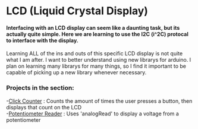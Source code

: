 # LCD (Liquid Crystal Display)  
#### Interfacing with an LCD display can seem like a daunting task, but its actually quite simple. Here we are learning to use the I2C (i^2C) protocal to interface with the display.  

Learning ALL of the ins and outs of this specific LCD display is not quite what I am after. I want to better understand using new librarys for arduino. I plan on learning many librarys for many things, so I find it important to be capable of picking up a new library whenever necessary.

### Projects in the section:  
-[Click Counter](https://github.com/DawsonReschke/Arduino_Projects/tree/test/LCD%20-%20Liquid%20Crystal%20Display/Click%20Counter) : Counts the amount of times the user presses a button, then displays that count on the LCD  
-[Potentiometer Reader](https://github.com/DawsonReschke/Arduino_Projects/tree/test/LCD%20-%20Liquid%20Crystal%20Display/Potentiometer%20Reader/LCD_analog_read) : Uses 'analogRead' to display a voltage from a potentiometer  

